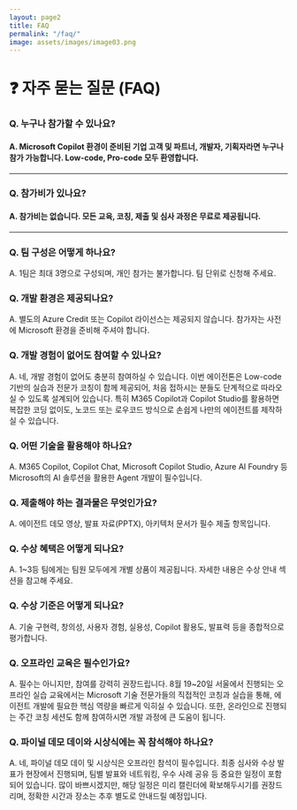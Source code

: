 ```yaml
---
layout: page2
title: FAQ
permalink: "/faq/"
image: assets/images/image03.png
---
```


# ❓ 자주 묻는 질문 (FAQ)

### Q. 누구나 참가할 수 있나요?

#### A. Microsoft Copilot 환경이 준비된 기업 고객 및 파트너, 개발자, 기획자라면 누구나 참가 가능합니다. Low-code, Pro-code 모두 환영합니다.

---

### Q. 참가비가 있나요?

#### A. 참가비는 없습니다. 모든 교육, 코칭, 제출 및 심사 과정은 무료로 제공됩니다.

--- 

### Q. 팀 구성은 어떻게 하나요?

A. 1팀은 최대 3명으로 구성되며, 개인 참가는 불가합니다. 팀 단위로 신청해 주세요.

### Q. 개발 환경은 제공되나요?

A. 별도의 Azure Credit 또는 Copilot 라이선스는 제공되지 않습니다. 참가자는 사전에 Microsoft 환경을 준비해 주셔야 합니다.

### Q. 개발 경험이 없어도 참여할 수 있나요?

A. 네, 개발 경험이 없어도 충분히 참여하실 수 있습니다. 이번 에이전톤은 Low-code 기반의 실습과 전문가 코칭이 함께 제공되어, 처음 접하시는 분들도 단계적으로 따라오실 수 있도록 설계되어 있습니다. 특히 M365 Copilot과 Copilot Studio를 활용하면 복잡한 코딩 없이도, 노코드 또는 로우코드 방식으로 손쉽게 나만의 에이전트를 제작하실 수 있습니다.

### Q. 어떤 기술을 활용해야 하나요?

A. M365 Copilot, Copilot Chat, Microsoft Copilot Studio, Azure AI Foundry 등 Microsoft의 AI 솔루션을 활용한 Agent 개발이 필수입니다.

### Q. 제출해야 하는 결과물은 무엇인가요?

A. 에이전트 데모 영상, 발표 자료(PPTX), 아키텍처 문서가 필수 제출 항목입니다.

### Q. 수상 혜택은 어떻게 되나요?

A. 1~3등 팀에게는 팀원 모두에게 개별 상품이 제공됩니다. 자세한 내용은 수상 안내 섹션을 참고해 주세요.

### Q. 수상 기준은 어떻게 되나요?

A. 기술 구현력, 창의성, 사용자 경험, 실용성, Copilot 활용도, 발표력 등을 종합적으로 평가합니다.

### Q. 오프라인 교육은 필수인가요?

A. 필수는 아니지만, 참여를 강력히 권장드립니다. 8월 19~20일 서울에서 진행되는 오프라인 실습 교육에서는 Microsoft 기술 전문가들의 직접적인 코칭과 실습을 통해, 에이전트 개발에 필요한 핵심 역량을 빠르게 익히실 수 있습니다. 또한, 온라인으로 진행되는 주간 코칭 세션도 함께 참여하시면 개발 과정에 큰 도움이 됩니다.

### Q. 파이널 데모 데이와 시상식에는 꼭 참석해야 하나요?

A. 네, 파이널 데모 데이 및 시상식은 오프라인 참석이 필수입니다. 최종 심사와 수상 발표가 현장에서 진행되며, 팀별 발표와 네트워킹, 우수 사례 공유 등 중요한 일정이 포함되어 있습니다. 많이 바쁘시겠지만, 해당 일정은 미리 캘린더에 확보해두시기를 권장드리며, 정확한 시간과 장소는 추후 별도로 안내드릴 예정입니다.
